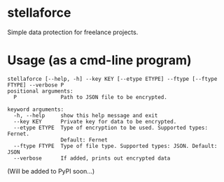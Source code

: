 # stellaforce
Simple data protection for freelance projects.

# Usage (as a cmd-line program)
```
stellaforce [--help, -h] --key KEY [--etype ETYPE] --ftype [--ftype FTYPE] --verbose P
positional arguments:
  P              Path to JSON file to be encrypted.

keyword arguments:
  -h, --help     show this help message and exit
  --key KEY      Private key for data to be encrypted.
  --etype ETYPE  Type of encryption to be used. Supported types: Fernet.
                 Default: Fernet
  --ftype FTYPE  Type of file type. Supported types: JSON. Default: JSON
  --verbose      If added, prints out encrypted data
  ```

(Will be added to PyPI soon...)
